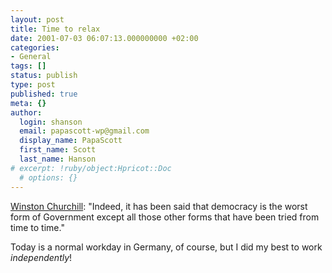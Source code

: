 ```yaml
---
layout: post
title: Time to relax
date: 2001-07-03 06:07:13.000000000 +02:00
categories:
- General
tags: []
status: publish
type: post
published: true
meta: {}
author:
  login: shanson
  email: papascott-wp@gmail.com
  display_name: PapaScott
  first_name: Scott
  last_name: Hanson
# excerpt: !ruby/object:Hpricot::Doc
  # options: {}
---
```

<p><a href="http://www.quotegeek.com/Literature/Churchill_Winston/">Winston Churchill</a>: "Indeed, it has been said that democracy is the worst form of Government except all those other forms that have been tried from time to time."</p>
<p>Today is a normal workday in Germany, of course, but I did my best to work <i>independently</i>!</p>
